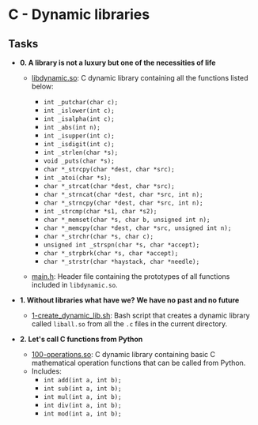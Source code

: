 # C - Dynamic libraries
## Tasks 
  
 * **0. A library is not a luxury but one of the necessities of life** 
   * [libdynamic.so](./libdynamic.so): C dynamic library containing all the functions 
   listed below: 
     * `int _putchar(char c);` 
     * `int _islower(int c);` 
     * `int _isalpha(int c);` 
     * `int _abs(int n);` 
     * `int _isupper(int c);` 
     * `int _isdigit(int c);` 
     * `int _strlen(char *s);` 
     * `void _puts(char *s);` 
     * `char *_strcpy(char *dest, char *src);` 
     * `int _atoi(char *s);` 
     * `char *_strcat(char *dest, char *src);` 
     * `char *_strncat(char *dest, char *src, int n);` 
     * `char *_strncpy(char *dest, char *src, int n);` 
     * `int _strcmp(char *s1, char *s2);` 
     * `char *_memset(char *s, char b, unsigned int n);` 
     * `char *_memcpy(char *dest, char *src, unsigned int n);` 
     * `char *_strchr(char *s, char c);` 
     * `unsigned int _strspn(char *s, char *accept);` 
     * `char *_strpbrk(char *s, char *accept);` 
     * `char *_strstr(char *haystack, char *needle);` 
  
   * [main.h](./main.h): Header file containing the prototypes of all functions 
   included in `libdynamic.so`. 
  
 * **1. Without libraries what have we? We have no past and no future** 
   * [1-create_dynamic_lib.sh](./1-create_dynamic_lib.sh): Bash script that creates a 
   dynamic library called `liball.so` from all the `.c` files in the current directory. 
  
 * **2. Let's call C functions from Python** 
   * [100-operations.so](./100-operations.so): C dynamic library containing basic C 
   mathematical operation functions that can be called from Python. 
   * Includes: 
     * `int add(int a, int b);` 
     * `int sub(int a, int b);` 
     * `int mul(int a, int b);` 
     * `int div(int a, int b);` 
     * `int mod(int a, int b);`
